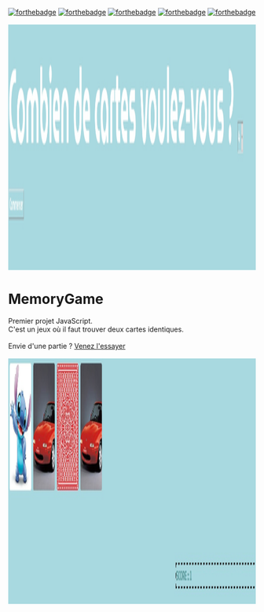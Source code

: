 [![forthebadge](http://forthebadge.com/images/badges/built-with-love.svg)](http://forthebadge.com)
[![forthebadge](https://forthebadge.com/images/badges/uses-css.svg)](https://forthebadge.com) 
[![forthebadge](https://forthebadge.com/images/badges/cc-0.svg)](https://forthebadge.com)
[![forthebadge](https://forthebadge.com/images/badges/made-with-javascript.svg)](https://forthebadge.com)
[![forthebadge](https://forthebadge.com/images/badges/0-percent-optimized.svg)](https://forthebadge.com)<br><br>
<img  width="100%" height="500" src="00.jpg">

# MemoryGame
Premier projet JavaScript.<br>
C'est un jeux où il faut trouver deux cartes identiques.<br><br>
Envie d'une partie ? [Venez l'essayer](http://dix31.org/mesScripts/)<br><br>
<img  width="100%" height="500" src="01.jpg">
